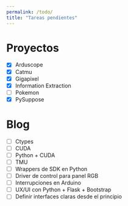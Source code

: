 ```yaml
---
permalink: /todo/
title: "Tareas pendientes"
---
```


# Proyectos

- [x] Arduscope
- [x] Catmu
- [x] Gigapixel
- [x] Information Extraction
- [ ] Pokemon
- [x] PySuppose

# Blog

- [ ] Ctypes
- [ ] CUDA
- [ ] Python + CUDA
- [ ] TMU
- [ ] Wrappers de SDK en Python
- [ ] Driver de control para panel RGB
- [ ] Interrupciones en Arduino
- [ ] UX/UI con Python + Flask + Bootstrap
- [ ] Definir interfaces claras desde el principio
